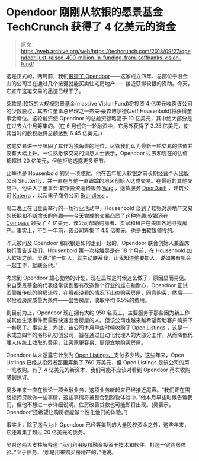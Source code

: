 # Opendoor 刚刚从软银的愿景基金 TechCrunch 获得了 4 亿美元的资金

> 原文：<https://web.archive.org/web/https://techcrunch.com/2018/09/27/opendoor-just-raised-400-million-in-funding-from-softbanks-vision-fund/>

这是正式的。两周前，我们[报道了](https://web.archive.org/web/20230206085957/https://techcrunch.com/2018/09/11/the-ambitious-real-estate-unicorn-opendoor-just-made-its-first-acquisition-snapping-up-open-listings/),[Opendoor](https://web.archive.org/web/20230206085957/https://www.opendoor.com/)——这家成立四年、总部位于旧金山的公司旨在通过几个按键就能买卖住宅房地产——接近获得软银的资助。今天，它宣布这笔交易的墨迹已经干了。

条款是:软银的大规模愿景基金(massive Vision Fund)将投资 4 亿美元收购该公司的少数股权，其五位董事总经理之一杰夫·豪森博尔德(Jeff Housenbold)将获得董事会席位。这轮融资使 Opendoor 的总融资额略高于 10 亿美元，其中绝大部分是在过去六个月筹集的。(在 6 月份的一轮融资中，它另外获得了 3.25 亿美元，使其当时的股权融资总额达到 6.45 亿美元。)

这笔交易进一步巩固了其作为独角兽的地位，尽管我们认为最新一轮交易的估值并没有大幅上升。一位熟悉该交易的消息人士表示，Opendoor 过去和现在的估值都超过 20 亿美元，但他拒绝透露更多细节。

此举也是 Housenbold 的另一项成就，他在去年加入软银之前长期经营个人出版公司 Shutterfly，并一直在与他一直跟踪的地区创始人达成交易。在最近的其他交易中，他进入了董事会:软银投资遛狗服务 [Wag](https://web.archive.org/web/20230206085957/https://techcrunch.com/2018/01/30/on-demand-dog-walking-app-wag-raises-300-million-from-softbank-vision-fund/) ，送货服务 [DoorDash](https://web.archive.org/web/20230206085957/https://www.recode.net/2018/3/1/17065928/doordash-softbank-gic-funding) ，建筑公司 [Katerra](https://web.archive.org/web/20230206085957/https://www.forbes.com/sites/bizcarson/2018/01/24/katerra-construction-startup-softbank-fundraise/#2fef51bf6242) ，以及电子商务公司 [Brandless](https://web.archive.org/web/20230206085957/https://www.bloomberg.com/news/articles/2018-07-31/brandless-is-battling-amazon-with-240-million-from-softbank) 。

周二晚上在旧金山举行的一场行业活动中，Housenbold 谈到了软银对房地产交易的长期和不断增长的兴趣——今天完成的交易凸显了这种兴趣:软银还[在 Compass](https://web.archive.org/web/20230206085957/https://techcrunch.com/2018/09/27/safe-as-houses-compass-400m-real-estate-unicorn/) 领投了 4 亿美元，该公司帮助购房者、卖家和租户在美国各地寻找房产。事实上，不到一年前，该公司筹集了 4.5 亿美元，也是由软银领投的。

昨天被问及 Opendoor 和软银是如何走到一起的，Opendoor 联合创始人兼首席执行官告诉我们，Housenbold 第一次接触吴是在 18 个月前，在 Housenbold 加入软银之前。吴说:“他一加入，就主动联系我，让我知道他要加入，说如果有机会一起工作，就联系他。”

考虑到 Opendoor 雄心勃勃的计划，现在显然是时候这么做了，原因显而易见。来自愿景基金的代表经常谈到要有改造整个行业的雄心和耐心，Opendoor 正试图颠覆传统的购房流程，在看都没看的情况下出价购买房屋，同意购买，然后——以检验房屋质量为条件——出售房屋，收取平均 6.5%的费用。

到目前为止，Opendoor 现在拥有大约 950 名员工，主要服务于那些因为新工作或其他生活事件而需要快速出售房屋的人。但该公司也越来越希望帮助客户购买下一套房子。事实上，为此，该公司本月早些时候收购了 [Open Listings](https://web.archive.org/web/20230206085957/https://www.openlistings.com/) ，这是一家成立四年的洛杉矶初创公司，旨在通过自动化代理人的大部分工作，从而降低代理人传统上收取的费用，让买家更容易、更便宜地购买房屋。

Opendoor 从未透露它计划为 [Open Listings、](https://web.archive.org/web/20230206085957/https://crunchbase.com/organization/open-listings)支付多少钱，这些年来，Open Listings 已经从投资者那里筹集了 760 万美元，但 Open Listings 是该公司的第一笔收购。有了 4 亿美元的新资本，我们可能不应该对看到 Opendoor 再次收购感到惊讶。

吴多年来一直在谈论一项金融业务，这项业务听起来已经接近尾声。“我们正在围绕抵押贷款做一些事情，这些事情将被整合到购物体验中，”他本月早些时候告诉我们，但他不想进一步详细说明。住房改善贷款也可能即将出现。(吴表示，Opendoor“还希望让购房者能够个性化他们的体验。”)

事实上，除了迄今为止 Opendoor 已经筹集到的大量股权资金之外，这些年来，它还筹集了超过 20 亿美元的债务。

吴对这两大支柱解释道:“我们利用股权融资投资于技术和软件，打造一键购房体验。”至于债务，“那是用来购买房地产的，”他说。